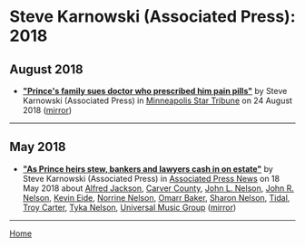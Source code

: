 # Steve Karnowski (Associated Press): 2018

## August 2018

 - [**"Prince's family sues doctor who prescribed him pain pills"**](http://www.startribune.com/prince-s-family-sues-doctor-who-prescribed-him-pain-pills/491668831/) by Steve Karnowski (Associated Press) in [Minneapolis Star Tribune](http://www.startribune.com/) on 24 August 2018 ([mirror](https://web.archive.org/web/*/http://www.startribune.com/prince-s-family-sues-doctor-who-prescribed-him-pain-pills/491668831/))

----

## May 2018

 - [**"As Prince heirs stew, bankers and lawyers cash in on estate"**](https://apnews.com/d9847863113d4ff8bd70850dd6a6cd2e) by Steve Karnowski (Associated Press) in [Associated Press News](https://apnews.com/) on 18 May 2018 about [Alfred Jackson](../../../topics/alfred-jackson/index.md), [Carver County](../../../topics/carver-county/index.md), [John L. Nelson](../../../topics/john-l-nelson/index.md), [John R. Nelson](../../../topics/john-r-nelson/index.md), [Kevin Eide](../../../topics/kevin-eide/index.md), [Norrine Nelson](../../../topics/norrine-nelson/index.md), [Omarr Baker](../../../topics/omarr-baker/index.md), [Sharon Nelson](../../../topics/sharon-nelson/index.md), [Tidal](../../../topics/tidal/index.md), [Troy Carter](../../../topics/troy-carter/index.md), [Tyka Nelson](../../../topics/tyka-nelson/index.md), [Universal Music Group](../../../topics/universal-music-group/index.md) ([mirror](https://web.archive.org/web/*/https://apnews.com/d9847863113d4ff8bd70850dd6a6cd2e))

----

[Home](../)
